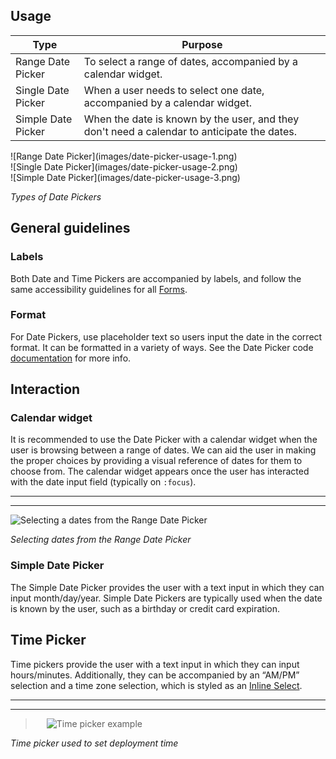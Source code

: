 ## Usage

| Type      | Purpose                                                                                                                                                                                                                                                          |
|------------------|------------------------------------------------------------------------------------------------------------------------------------------------------------------------------------------------------------------------------------------------------------------|
| Range Date Picker         |  To select a range of dates, accompanied by a calendar widget.                       |
| Single Date Picker       |   When a user needs to select one date, accompanied by a calendar widget.             |
| Simple Date Picker | When the date is known by the user, and they don't need a calendar to anticipate the dates. |


<div data-insert-component="ImageGrid">
  <div>
    ![Range Date Picker](images/date-picker-usage-1.png)
  </div>
  <div>
    ![Single Date Picker](images/date-picker-usage-2.png)
  </div>
  <div>
    ![Simple Date Picker](images/date-picker-usage-3.png)
  </div>
</div>

_Types of Date Pickers_

## General guidelines
### Labels
Both Date and Time Pickers are accompanied by labels, and follow the same accessibility guidelines for all [Forms](/components/form).

### Format
For Date Pickers, use placeholder text so users input the date in the correct format. It can be formatted in a variety of ways. See the Date Picker code [documentation](https://github.com/carbon-design-system/carbon-components/tree/master/src/components/date-picker) for more info.


## Interaction
### Calendar widget
It is recommended to use the Date Picker with a calendar widget when the user is browsing between a range of dates. We can aid the user in making the proper choices by providing a visual reference of dates for them to choose from. The calendar widget appears once the user has interacted with the date input field (typically on `:focus`).

---
***
> 
![Selecting a dates from the Range Date Picker](images/date-picker-usage-4.gif)

_Selecting dates from the Range Date Picker_

### Simple Date Picker
The Simple Date Picker provides the user with a text input in which they can input month/day/year. Simple Date Pickers are typically used when the date is known by the user, such as a birthday or credit card expiration.

## Time Picker
Time pickers provide the user with a text input in which they can input hours/minutes. Additionally, they can be accompanied by an “AM/PM” selection and a time zone selection, which is styled as an [Inline Select](/components/select).

---
***
> 
![Time picker example](images/time-picker-usage-1.png)

_Time picker used to set deployment time_
